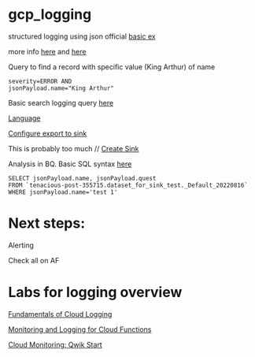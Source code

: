 # gcp_logging

structured logging using json official [basic ex](https://cloud.google.com/logging/docs/samples/logging-write-log-entry)  

more info [here](https://medium.com/google-cloud/structured-logging-in-google-cloud-61ee08898888) and [here](https://medium.com/google-cloud/python-and-stackdriver-logging-2ade460c90e3)

Query to find a record with specific value (King Arthur) of name
```
severity=ERROR AND 
jsonPayload.name="King Arthur"
```

Basic search logging query [here](https://cloud.google.com/logging/docs/view/query-library)

[Language](https://cloud.google.com/logging/docs/view/logging-query-language)

[Configure export to sink](https://cloud.google.com/logging/docs/export/configure_export_v2)

This is probably too much // [Create Sink](https://cloud.google.com/logging/docs/samples/logging-create-sink)

Analysis in BQ. Basic SQL syntax [here](https://www.w3schools.com/sql/sql_where.asp)
```
SELECT jsonPayload.name, jsonPayload.quest
FROM `tenacious-post-355715.dataset_for_sink_test._Default_20220816`
WHERE jsonPayload.name='test 1'
```

# Next steps: 

Alerting

Check all on AF

# Labs for logging overview
[Fundamentals of Cloud Logging](https://partner.cloudskillsboost.google/focuses/42342?catalog_rank=%7B%22rank%22%3A2%2C%22num_filters%22%3A1%2C%22has_search%22%3Atrue%7D&parent=catalog&search_id=17688932)

[Monitoring and Logging for Cloud Functions](https://partner.cloudskillsboost.google/focuses/11617?catalog_rank=%7B%22rank%22%3A11%2C%22num_filters%22%3A1%2C%22has_search%22%3Atrue%7D&parent=catalog&search_id=17688941)

[Cloud Monitoring: Qwik Start](https://partner.cloudskillsboost.google/focuses/11545?catalog_rank=%7B%22rank%22%3A20%2C%22num_filters%22%3A1%2C%22has_search%22%3Atrue%7D&parent=catalog&search_id=17688941)
